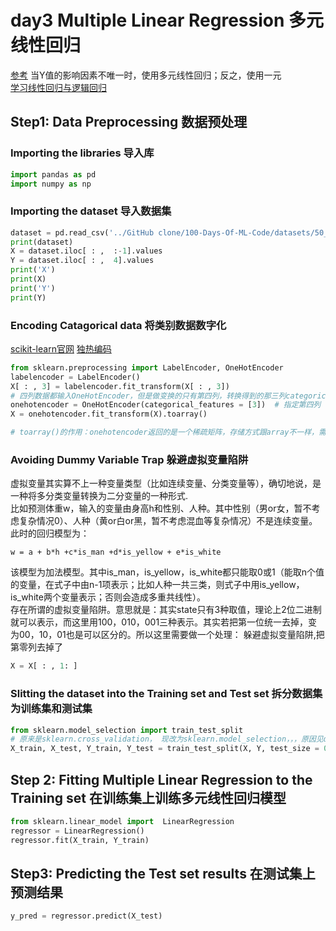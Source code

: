 # day3 Multiple Linear Regression 多元线性回归
[参考](https://blog.csdn.net/ssswill/article/details/86151933)
当Y值的影响因素不唯一时，使用多元线性回归；反之，使用一元  
[学习线性回归与逻辑回归](https://blog.csdn.net/m0_37622530/article/details/80949562)
## Step1: Data Preprocessing 数据预处理
### Importing the libraries 导入库
```python
import pandas as pd
import numpy as np
```
### Importing the dataset 导入数据集
```python
dataset = pd.read_csv('../GitHub clone/100-Days-Of-ML-Code/datasets/50_Startups.csv')
print(dataset)
X = dataset.iloc[ : ,  :-1].values
Y = dataset.iloc[ : ,  4].values
print('X')
print(X)
print('Y')
print(Y)
```
### Encoding Catagorical data 将类别数据数字化
[scikit-learn官网](https://scikit-learn.org/stable/index.html)
[独热编码](https://blog.csdn.net/a595130080/article/details/64442800)
```python
from sklearn.preprocessing import LabelEncoder, OneHotEncoder
labelencoder = LabelEncoder()
X[ : , 3] = labelencoder.fit_transform(X[ : , 3])
# 四列数据都输入OneHotEncoder，但是做变换的只有第四列，转换得到的那三列categorical数据（OneHotEncode前是最后一列）被放在头三列，而不是最后三列。
onehotencoder = OneHotEncoder(categorical_features = [3])  # 指定第四列（index为3）
X = onehotencoder.fit_transform(X).toarray()

# toarray()的作用：onehotencoder返回的是一个稀疏矩阵，存储方式跟array不一样，需要用toarray转一下
```
### Avoiding Dummy Variable Trap 躲避虚拟变量陷阱
虚拟变量其实算不上一种变量类型（比如连续变量、分类变量等），确切地说，是一种将多分类变量转换为二分变量的一种形式.  
比如预测体重w，输入的变量由身高h和性别、人种。其中性别（男or女，暂不考虑复杂情况0）、人种（黄or白or黑，暂不考虑混血等复杂情况）不是连续变量。此时的回归模型为：

`w = a + b*h +c*is_man +d*is_yellow + e*is_white`

该模型为加法模型。其中is_man，is_yellow，is_white都只能取0或1（能取n个值的变量，在式子中由n-1项表示；比如人种一共三类，则式子中用is_yellow，is_white两个变量表示；否则会造成多重共线性）。  
存在所谓的虚拟变量陷阱。意思就是：其实state只有3种取值，理论上2位二进制就可以表示，而这里用100，010，001三种表示。其实若把第一位统一去掉，变为00，10，01也是可以区分的。所以这里需要做一个处理：
躲避虚拟变量陷阱,把第零列去掉了

```python
X = X[ : , 1: ]
```

### Slitting the dataset into the Training set and Test set 拆分数据集为训练集和测试集
```python
from sklearn.model_selection import train_test_split
# 原来是sklearn.cross_validation， 现改为sklearn.model_selection，，，原因见day2
X_train, X_test, Y_train, Y_test = train_test_split(X, Y, test_size = 0.2, random_state = 0)
```

## Step 2: Fitting Multiple Linear Regression to the Training set 在训练集上训练多元线性回归模型
```python
from sklearn.linear_model import  LinearRegression
regressor = LinearRegression()
regressor.fit(X_train, Y_train)
```

## Step3: Predicting the Test set results 在测试集上预测结果
```python
y_pred = regressor.predict(X_test)
```
